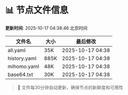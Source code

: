 # 📊 节点文件信息

**更新时间**: 2025-10-17 04:38:46 北京时间

| 文件名 | 大小 | 最后修改 |
|--------|------|----------|
| all.yaml | 35K | 2025-10-17 04:38 |
| history.yaml | 885K | 2025-10-17 04:38 |
| mihomo.yaml | 48K | 2025-10-17 04:38 |
| base64.txt | 30K | 2025-10-17 04:38 |

> 🔄 文件每30分钟自动更新，确保节点的新鲜度和可用性

